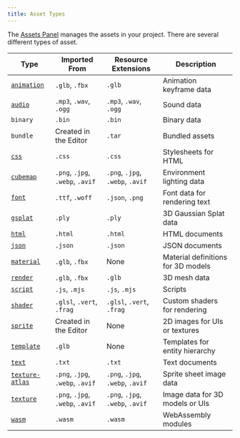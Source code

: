 ```yaml
---
title: Asset Types
---
```


The [Assets Panel](/user-manual/editor/interface/assets) manages the assets in your project. There are several different types of asset.

| Type                             | Imported From                    | Resource Extensions              | Description                        |
| -------------------------------- | -------------------------------- | -------------------------------- | ---------------------------------- |
| [`animation`](animation)         | `.glb`, `.fbx`                   | `.glb`                           | Animation keyframe data            |
| [`audio`](audio)                 | `.mp3`, `.wav`, `.ogg`           | `.mp3`, `.wav`, `.ogg`           | Sound data                         |
| `binary`                         | `.bin`                           | `.bin`                           | Binary data                        |
| `bundle`                         | Created in the Editor            | `.tar`                           | Bundled assets                     |
| [`css`](css)                     | `.css`                           | `.css`                           | Stylesheets for HTML               |
| [`cubemap`](cubemap)             | `.png`, `.jpg`, `.webp`, `.avif` | `.png`, `.jpg`, `.webp`, `.avif` | Environment lighting data          |
| [`font`](font)                   | `.ttf`, `.woff`                  | `.json`, `.png`                  | Font data for rendering text       |
| [`gsplat`](gsplat)               | `.ply`                           | `.ply`                           | 3D Gaussian Splat data             |
| [`html`](html)                   | `.html`                          | `.html`                          | HTML documents                     |
| [`json`](json)                   | `.json`                          | `.json`                          | JSON documents                     |
| [`material`](material)           | `.glb`, `.fbx`                   | None                             | Material definitions for 3D models |
| [`render`](render)               | `.glb`, `.fbx`                   | `.glb`                           | 3D mesh data                       |
| [`script`](../../scripting/index.md) | `.js`, `.mjs`                | `.js`, `.mjs`                    | Scripts                            |
| [`shader`](shader)               | `.glsl`, `.vert`, `.frag`        | `.glsl`, `.vert`, `.frag`        | Custom shaders for rendering       |
| [`sprite`](sprite)               | Created in the Editor            | None                             | 2D images for UIs or textures      |
| [`template`](template)           | `.glb`                           | None                             | Templates for entity hierarchy     |
| [`text`](text)                   | `.txt`                           | `.txt`                           | Text documents                     |
| [`texture-atlas`](texture-atlas) | `.png`, `.jpg`, `.webp`, `.avif` | `.png`, `.jpg`, `.webp`, `.avif` | Sprite sheet image data            |
| [`texture`](texture)             | `.png`, `.jpg`, `.webp`, `.avif` | `.png`, `.jpg`, `.webp`, `.avif` | Image data for 3D models or UIs    |
| [`wasm`](wasm)                   | `.wasm`                          | `.wasm`                          | WebAssembly modules                |
